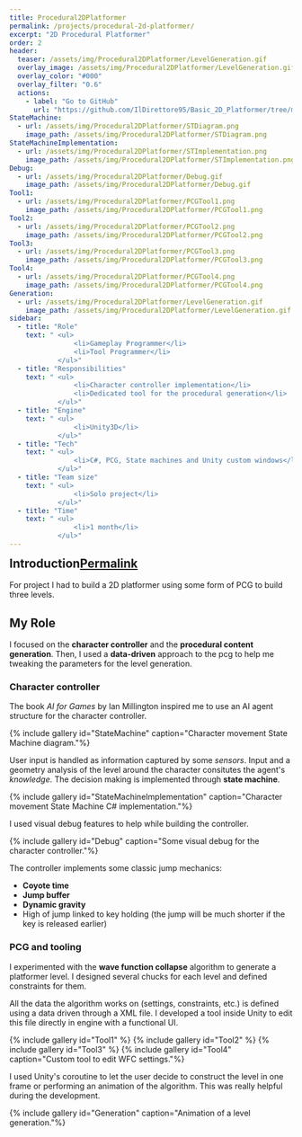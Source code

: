 ```yaml
---
title: Procedural2DPlatformer
permalink: /projects/procedural-2d-platformer/
excerpt: "2D Procedural Platformer"
order: 2
header:
  teaser: /assets/img/Procedural2DPlatformer/LevelGeneration.gif
  overlay_image: /assets/img/Procedural2DPlatformer/LevelGeneration.gif
  overlay_color: "#000"
  overlay_filter: "0.6"
  actions:
    - label: "Go to GitHub"
      url: "https://github.com/IlDirettore95/Basic_2D_Platformer/tree/main"
StateMachine:
  - url: /assets/img/Procedural2DPlatformer/STDiagram.png
    image_path: /assets/img/Procedural2DPlatformer/STDiagram.png
StateMachineImplementation:
  - url: /assets/img/Procedural2DPlatformer/STImplementation.png
    image_path: /assets/img/Procedural2DPlatformer/STImplementation.png
Debug:
  - url: /assets/img/Procedural2DPlatformer/Debug.gif
    image_path: /assets/img/Procedural2DPlatformer/Debug.gif
Tool1:
  - url: /assets/img/Procedural2DPlatformer/PCGTool1.png
    image_path: /assets/img/Procedural2DPlatformer/PCGTool1.png
Tool2:
  - url: /assets/img/Procedural2DPlatformer/PCGTool2.png
    image_path: /assets/img/Procedural2DPlatformer/PCGTool2.png
Tool3:
  - url: /assets/img/Procedural2DPlatformer/PCGTool3.png
    image_path: /assets/img/Procedural2DPlatformer/PCGTool3.png
Tool4:
  - url: /assets/img/Procedural2DPlatformer/PCGTool4.png
    image_path: /assets/img/Procedural2DPlatformer/PCGTool4.png
Generation:
  - url: /assets/img/Procedural2DPlatformer/LevelGeneration.gif
    image_path: /assets/img/Procedural2DPlatformer/LevelGeneration.gif
sidebar:
  - title: "Role"
    text: " <ul>
                <li>Gameplay Programmer</li>
                <li>Tool Programmer</li>
            </ul>"
  - title: "Responsibilities"
    text: " <ul>
                <li>Character controller implementation</li>
                <li>Dedicated tool for the procedural generation</li>
            </ul>"
  - title: "Engine"
    text: " <ul>
                <li>Unity3D</li>
            </ul>"
  - title: "Tech"
    text: " <ul>
                <li>C#, PCG, State machines and Unity custom windows</li>
            </ul>"
  - title: "Team size"
    text: " <ul>
                <li>Solo project</li>
            </ul>"
  - title: "Time"
    text: " <ul>
                <li>1 month</li>
            </ul>"
---
```

<h2 id="introduction" style="margin-top: 0em">Introduction<a class="header-link" href="#introduction" title="Permalink"><span class="sr-only">Permalink</span><i class="fas fa-link"></i></a></h2>

For project I had to build a 2D platformer using some form of PCG to build three levels. 

## My Role
I focused on the **character controller** and the **procedural content generation**.
Then, I used a **data-driven** approach to the pcg to help me tweaking the parameters for the level generation.

### Character controller
The book *AI for Games* by Ian Millington inspired me to use an AI agent structure for the character controller.

{% include gallery id="StateMachine" caption="Character movement State Machine diagram."%}

User input is handled as information captured by some *sensors*. Input and a geometry analysis of the level around the character consitutes the agent's *knowledge*.
The decision making is implemented through **state machine**. 

{% include gallery id="StateMachineImplementation" caption="Character movement State Machine C# implementation."%}

I used visual debug features to help while building the controller.

{% include gallery id="Debug" caption="Some visual debug for the character controller."%}

The controller implements some classic jump mechanics:
- **Coyote time**
- **Jump buffer**
- **Dynamic gravity**
- High of jump linked to key holding (the jump will be much shorter if the key is released earlier)

### PCG and tooling
I experimented with the **wave function collapse** algorithm to generate a platformer level. 
I designed several chucks for each level and defined constraints for them.

All the data the algorithm works on (settings, constraints, etc.) is defined using a data driven through a XML file.
I developed a tool inside Unity to edit this file directly in engine with a functional UI.

{% include gallery id="Tool1" %}
{% include gallery id="Tool2" %}
{% include gallery id="Tool3" %}
{% include gallery id="Tool4" caption="Custom tool to edit WFC settings."%}

I used Unity's coroutine to let the user decide to construct the level in one frame or performing an animation of the algorithm. 
This was really helpful during the development.

{% include gallery id="Generation" caption="Animation of a level generation."%}